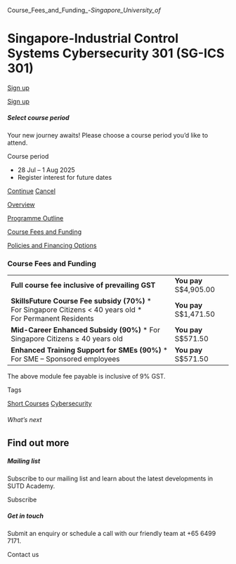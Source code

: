 Course_Fees_and_Funding_-_Singapore_University_of_



Singapore-Industrial Control Systems Cybersecurity 301 (SG-ICS 301)
===================================================================

[Sign up](#popup-masthead)

[Sign up](#popup-masthead)

##### Select course period

Your new journey awaits! Please choose a course period you’d like to attend.

Course period

* 28 Jul – 1 Aug 2025
* Register interest for future dates

[Continue](#)
[Cancel](#)

[Overview](/course/singapore-industrial-control-systems-cybersecurity-301-sg-ics-301/#tabs)

[Programme Outline](/course/singapore-industrial-control-systems-cybersecurity-301-sg-ics-301/programme-outline/#tabs)

[Course Fees and Funding](/course/singapore-industrial-control-systems-cybersecurity-301-sg-ics-301/course-fees-and-funding/#tabs)

[Policies and Financing Options](/course/singapore-industrial-control-systems-cybersecurity-301-sg-ics-301/policies-and-financing-options/#tabs)

### Course Fees and Funding

|  |  |
| --- | --- |
| **Full course fee inclusive of prevailing GST** | **You pay**  S$4,905.00 |
| **SkillsFuture Course Fee subsidy (70%)**  * For Singapore Citizens < 40 years old * For Permanent Residents | **You pay**  S$1,471.50 |
| **Mid-Career Enhanced Subsidy (90%)**  * For Singapore Citizens ≥ 40 years old | **You pay**  S$571.50 |
| **Enhanced Training Support for SMEs (90%)**  * For SME – Sponsored employees | **You pay**  S$571.50 |

The above module fee payable is inclusive of 9% GST.

Tags

[Short Courses](/admissions/academy/courses-and-modules/?academy-type-course=780)
[Cybersecurity](/admissions/academy/courses-and-modules/?discipline=787)

###### What’s next

Find out more
-------------

##### Mailing list

Subscribe to our mailing list and learn about the latest developments in SUTD Academy.

Subscribe

##### Get in touch

Submit an enquiry or schedule a call with our friendly team at +65 6499 7171.

Contact us

